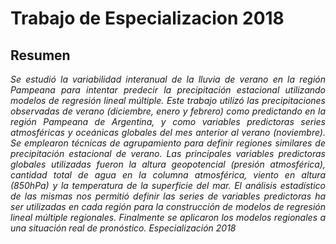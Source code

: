 # Trabajo de Especializacion 2018 
## Resumen
<p align="justify" style="font-style: italic;">
Se estudió la variabilidad interanual de la lluvia de verano en la región Pampeana para intentar predecir la precipitación estacional utilizando modelos de regresión lineal múltiple. Este trabajo utilizó las precipitaciones observadas de verano (diciembre, enero y febrero) como predictando en la región Pampeana de Argentina, y como variables predictoras series atmosféricas y oceánicas globales del mes anterior al verano (noviembre). Se emplearon técnicas de agrupamiento para definir regiones similares de precipitación estacional de verano. Las principales variables predictoras globales utilizadas fueron la altura geopotencial (presión atmosférica), cantidad total de agua en la columna atmosférica, viento en altura (850hPa) y la temperatura de la superficie del mar. El análisis estadístico de las mismas nos permitió definir las series de variables predictoras ha ser utilizadas en cada región para la construcción de modelos de regresión lineal múltiple regionales. Finalmente se aplicaron los modelos regionales a una situación real de pronóstico.
Especialización 2018
</p>
